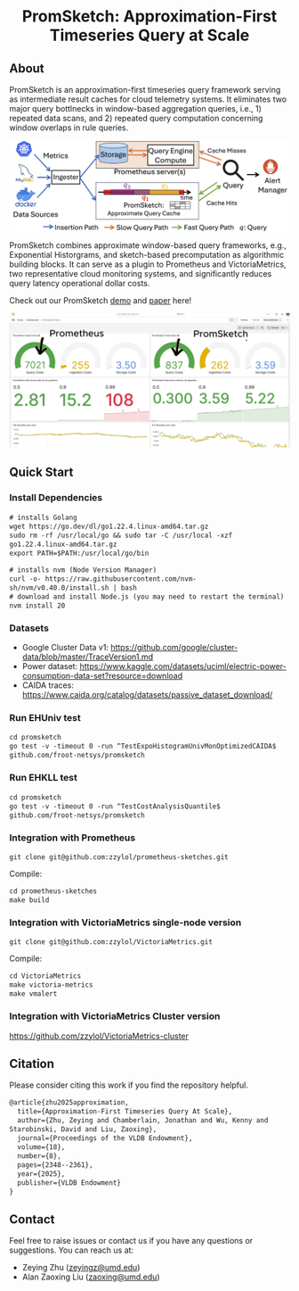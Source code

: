 <h1 align="center">PromSketch: Approximation-First Timeseries Query at Scale</h1>


## About

PromSketch is an approximation-first timeseries query framework serving as intermediate result caches for cloud telemetry systems. It eliminates two major query bottlnecks in window-based aggregation queries, i.e., 1) repeated data scans, and 2) repeated query computation concerning window overlaps in rule queries. 

<p align="center"> <img src="./doc/images/prometheus_diagram.png" alt="" width="600"> </p>

PromSketch combines approximate window-based query frameworks, e.g., Exponential Historgrams, and sketch-based precomputation as algorithmic building blocks. It can serve as a plugin to Prometheus and VictoriaMetrics, two representative cloud monitoring systems, and significantly reduces query latency operational dollar costs.

Check out our PromSketch [demo](https://youtu.be/skoXfeZZj4I) and [paper](https://www.vldb.org/pvldb/vol18/p2348-zhu.pdf) here!

![Demo](GIF_demo.gif)

## Quick Start
### Install Dependencies
```
# installs Golang
wget https://go.dev/dl/go1.22.4.linux-amd64.tar.gz
sudo rm -rf /usr/local/go && sudo tar -C /usr/local -xzf go1.22.4.linux-amd64.tar.gz
export PATH=$PATH:/usr/local/go/bin
```

```
# installs nvm (Node Version Manager)
curl -o- https://raw.githubusercontent.com/nvm-sh/nvm/v0.40.0/install.sh | bash
# download and install Node.js (you may need to restart the terminal)
nvm install 20
```

### Datasets
* Google Cluster Data v1: https://github.com/google/cluster-data/blob/master/TraceVersion1.md
* Power dataset: https://www.kaggle.com/datasets/uciml/electric-power-consumption-data-set?resource=download
* CAIDA traces: https://www.caida.org/catalog/datasets/passive_dataset_download/

### Run EHUniv test
```
cd promsketch
go test -v -timeout 0 -run ^TestExpoHistogramUnivMonOptimizedCAIDA$ github.com/froot-netsys/promsketch
```

### Run EHKLL test
```
cd promsketch
go test -v -timeout 0 -run ^TestCostAnalysisQuantile$ github.com/froot-netsys/promsketch
```

### Integration with Prometheus

```
git clone git@github.com:zzylol/prometheus-sketches.git
```
Compile:
```
cd prometheus-sketches
make build
```

### Integration with VictoriaMetrics single-node version

```
git clone git@github.com:zzylol/VictoriaMetrics.git
```
Compile:
```
cd VictoriaMetrics
make victoria-metrics
make vmalert
```

### Integration with VictoriaMetrics Cluster version
https://github.com/zzylol/VictoriaMetrics-cluster

## Citation
Please consider citing this work if you find the repository helpful.
```
@article{zhu2025approximation,
  title={Approximation-First Timeseries Query At Scale},
  author={Zhu, Zeying and Chamberlain, Jonathan and Wu, Kenny and Starobinski, David and Liu, Zaoxing},
  journal={Proceedings of the VLDB Endowment},
  volume={18},
  number={8},
  pages={2348--2361},
  year={2025},
  publisher={VLDB Endowment}
}
```

## Contact
Feel free to raise issues or contact us if you have any questions or suggestions. You can reach us at:
* Zeying Zhu (zeyingz@umd.edu)
* Alan Zaoxing Liu (zaoxing@umd.edu)
